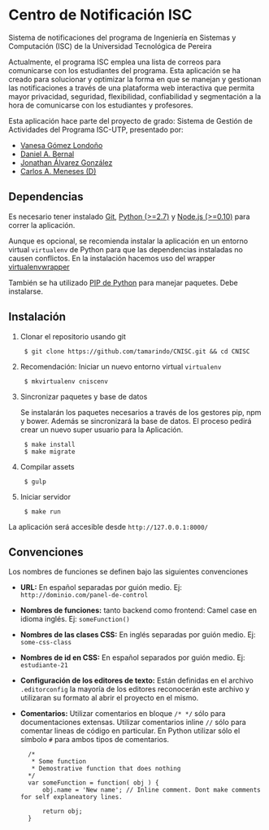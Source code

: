 # Centro de Notificación ISC
Sistema de notificaciones del programa de Ingeniería en Sistemas y Computación (ISC) de la Universidad Tecnológica de Pereira

Actualmente, el programa ISC emplea una lista de correos para comunicarse con los estudiantes del programa. Esta aplicación se ha creado para solucionar y optimizar la forma en que se manejan y gestionan las notificaciones a través de una plataforma web interactiva que permita mayor privacidad, seguridad, flexibilidad, confiabilidad y segmentación a la hora de comunicarse con los estudiantes y profesores.

Esta aplicación hace parte del proyecto de grado: Sistema de Gestión de Actividades del Programa ISC-UTP, presentado por:

* [Vanesa Gómez Londoño](mailto:vagolo@hotmail.com)
* [Daniel A. Bernal](mailto:dabernal@utp.edu.co)
* [Jonathan Álvarez González](mailto:jonalvarez@utp.edu.co)
* [Carlos A. Meneses (D)](mailto:cmeneses@gmail.com)


## Dependencias
Es necesario tener instalado [Git](http://git-scm.com), [Python (>=2.7)](https://www.python.org) y [Node.js (>=0.10)](http://nodejs.org) para correr la aplicación.

Aunque es opcional, se recomienda instalar la aplicación en un entorno virtual `virtualenv` de Python para que las dependencias instaladas no causen conflictos. En la instalación hacemos uso del wrapper [virtualenvwrapper](http://virtualenvwrapper.readthedocs.org/en/latest/)

También se ha utilizado [PIP de Python](#) para manejar paquetes. Debe instalarse.


## Instalación
1. Clonar el repositorio usando git

		$ git clone https://github.com/tamarindo/CNISC.git && cd CNISC

2. Recomendación: Iniciar un nuevo entorno virtual `virtualenv`
		
		$ mkvirtualenv cniscenv

3. Sincronizar paquetes y base de datos

	Se instalarán los paquetes necesarios a través de los gestores pip, npm y bower. Además se sincronizará la base de datos. El proceso pedirá crear un nuevo super usuario para la Aplicación.

		$ make install
		$ make migrate

4. Compilar assets

		$ gulp

5. Iniciar servidor

		$ make run

La aplicación será accesible desde `http://127.0.0.1:8000/`

## Convenciones
Los nombres de funciones se definen bajo las siguientes convenciones

* **URL:** En español separadas por guión medio. Ej: `http://dominio.com/panel-de-control`
* **Nombres de funciones:** tanto backend como frontend: Camel case en idioma inglés. Ej: `someFunction()`
* **Nombres de las clases CSS:** En inglés separadas por guión medio. Ej: `some-css-class`
* **Nombres de id en CSS:** En español separados por guión medio. Ej: `estudiante-21`
* **Configuración de los editores de texto:** Están definidas en el archivo `.editorconfig` la mayoría de los editores reconocerán este archivo y utilizaran su formato al abrir el proyecto en el mismo.
* **Comentarios:** Utilizar comentarios en bloque `/* */` sólo para documentaciones extensas. Utilizar comentarios inline `//` sólo para comentar lineas de código en particular. En Python utilizar sólo el símbolo `#` para ambos tipos de comentarios.

		/*
		 * Some function
		 * Demostrative function that does nothing
		*/
		var someFunction = function( obj ) {
			obj.name = 'New name'; // Inline comment. Dont make comments for self explaneatory lines.
			
			return obj;
		}

